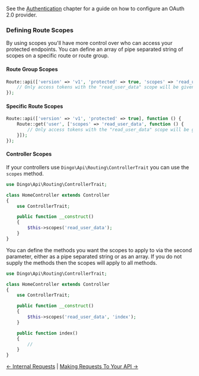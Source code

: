 See the [Authentication](https://github.com/dingo/api/wiki/Authentication) chapter for a guide on how to configure an OAuth 2.0 provider.

### Defining Route Scopes

By using scopes you'll have more control over who can access your protected endpoints. You can define an array of pipe separated string of scopes on a specific route or route group.

#### Route Group Scopes

```php
Route::api(['version' => 'v1', 'protected' => true, 'scopes' => 'read_user_data'], function () {
    // Only access tokens with the "read_user_data" scope will be given access.
});
```

#### Specific Route Scopes

```php
Route::api(['version' => 'v1', 'protected' => true], function () {
    Route::get('user', ['scopes' => 'read_user_data', function () {
        // Only access tokens with the "read_user_data" scope will be given access.
    }]);
});
```

#### Controller Scopes

If your controllers use `Dingo\Api\Routing\ControllerTrait` you can use the `scopes` method.

```php
use Dingo\Api\Routing\ControllerTrait;

class HomeController extends Controller
{
    use ControllerTrait;

    public function __construct()
    {
        $this->scopes('read_user_data');
    }
}
```

You can define the methods you want the scopes to apply to via the second parameter, either as a pipe separated string or as an array. If you do not supply the methods then the scopes will apply to all methods.

```php
use Dingo\Api\Routing\ControllerTrait;

class HomeController extends Controller
{
    use ControllerTrait;

    public function __construct()
    {
        $this->scopes('read_user_data', 'index');
    }

    public function index()
    {
        //
    }
}
```

[← Internal Requests](https://github.com/dingo/api/wiki/Internal-Requests) | [Making Requests To Your API →](https://github.com/dingo/api/wiki/Making-Requests-To-Your-API)
